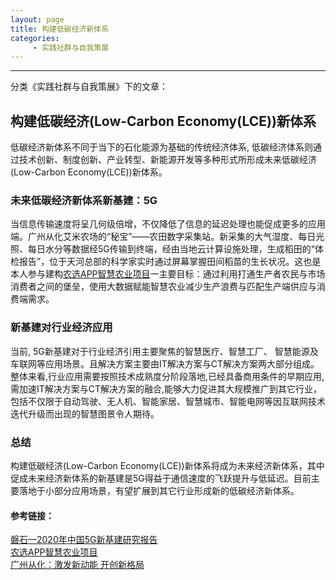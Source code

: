 ```yaml
---
layout: page
title: 构建低碳经济新体系
categories:
     - 实践社群与自我策展
---
```


---

分类《实践社群与自我策展》下的文章：


## 构建低碳经济(Low-Carbon Economy(LCE))新体系
低碳经济新体系不同于当下的石化能源为基础的传统经济体系, 低碳经济体系则通过技术创新、制度创新、产业转型、新能源开发等多种形式所形成未来低碳经济(Low-Carbon Economy(LCE))新体系。

### 未来低碳经济新体系新基建：5G
当信息传输速度将呈几何级倍增，不仅降低了信息的延迟处理也能促成更多的应用端。广州从化艾米农场的“秘宝”——农田数字采集站。新采集的大气湿度、每日光照、每日水分等数据经5G传输到终端，经由当地云计算设施处理，生成稻田的“体检报告”，位于天河总部的科学家实时通过屏幕掌握田间稻苗的生长状况。这也是本人参与建构[农选APP智慧农业项目](https://gitee.com/xwh-00/APP_team)一主要目标：通过利用打通生产者农民与市场消费者之间的堡垒，使用大数据赋能智慧农业减少生产浪费与匹配生产端供应与消费端需求。

### 新基建对行业经济应用
当前, 5G新基建对于行业经济引用主要聚焦的智慧医疗、智慧工厂、 智慧能源及车联网等应用场景。且解决方案主要由IT解决方案与CT解决方案两大部分组成。整体来看,行业应用需要按照技术成熟度分阶段落地,已经具备商用条件的早期应用,需加速IT解决方案与CT解决方案的融合,能够大力促进其大规模推广到其它行业，包括不仅限于自动驾驶、无人机、智能家居、智慧城市、智能电网等因互联网技术迭代升级而出现的智慧图景令人期待。

### 总结
构建低碳经济(Low-Carbon Economy(LCE))新体系将成为未来经济新体系，其中促成未来经济新体系的新基建是5G得益于通信速度的飞跃提升与低延迟。目前主要落地于小部分应用场景，有望扩展到其它行业形成新的低碳经济新体系。
	

#### 参考链接：  
[磐石—2020年中国5G新基建研究报告](http://report.iresearch.cn/report/202011/3682.shtml)  
[农选APP智慧农业项目](https://gitee.com/xwh-00/APP_team)  
[广州从化：激发新动能 开创新格局](https://rencai.gov.cn/index.php/Index/detail/21709)
